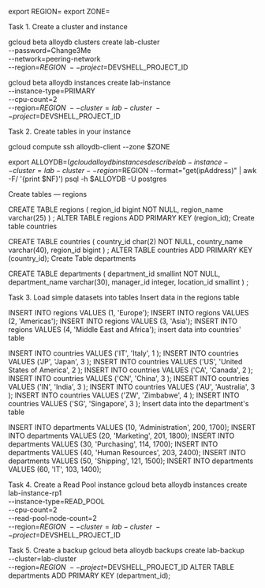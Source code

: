 export REGION= 
export ZONE=

Task 1. Create a cluster and instance

gcloud beta alloydb clusters create lab-cluster \
    --password=Change3Me \
    --network=peering-network \
    --region=$REGION \
    --project=$DEVSHELL_PROJECT_ID

gcloud beta alloydb instances create lab-instance \
    --instance-type=PRIMARY \
    --cpu-count=2 \
    --region=$REGION  \
    --cluster=lab-cluster  \
    --project=$DEVSHELL_PROJECT_ID  

 Task 2. Create tables in your instance
 
gcloud compute ssh alloydb-client --zone $ZONE


export ALLOYDB=$(gcloud alloydb instances describe lab-instance --cluster=lab-cluster --region=$REGION --format="get(ipAddress)" | awk -F/ '{print $NF}')
psql -h $ALLOYDB -U postgres


Create tables — regions

CREATE TABLE regions (
    region_id bigint NOT NULL,
    region_name varchar(25)
) ;
ALTER TABLE regions ADD PRIMARY KEY (region_id);
Create table countries

CREATE TABLE countries (
    country_id char(2) NOT NULL,
    country_name varchar(40),
 region_id bigint
) ;
ALTER TABLE countries ADD PRIMARY KEY (country_id);
Create Table departments

CREATE TABLE departments (
   department_id smallint NOT NULL,
   department_name varchar(30),
   manager_id integer,
   location_id smallint
) ;


Task 3. Load simple datasets into tables
Insert data in the regions table

INSERT INTO regions VALUES (1, 'Europe'); 
INSERT INTO regions VALUES (2, 'Americas'); 
INSERT INTO regions VALUES (3, 'Asia'); 
INSERT INTO regions VALUES (4, 'Middle East and Africa');
insert data into countries' table

INSERT INTO countries VALUES ('IT', 'Italy', 1 ); 
INSERT INTO countries VALUES ('JP', 'Japan', 3 ); 
INSERT INTO countries VALUES ('US', 'United States of America', 2 ); 
INSERT INTO countries VALUES ('CA', 'Canada', 2 ); 
INSERT INTO countries VALUES ('CN', 'China', 3 ); 
INSERT INTO countries VALUES ('IN', 'India', 3 ); 
INSERT INTO countries VALUES ('AU', 'Australia', 3 ); 
INSERT INTO countries VALUES ('ZW', 'Zimbabwe', 4 ); 
INSERT INTO countries VALUES ('SG', 'Singapore', 3 );
Insert data into the department's table

INSERT INTO departments VALUES (10, 'Administration', 200, 1700); 
INSERT INTO departments VALUES (20, 'Marketing', 201, 1800); 
INSERT INTO departments VALUES (30, 'Purchasing', 114, 1700); 
INSERT INTO departments VALUES (40, 'Human Resources', 203, 2400); 
INSERT INTO departments VALUES (50, 'Shipping', 121, 1500); 
INSERT INTO departments VALUES (60, 'IT', 103, 1400);



Task 4. Create a Read Pool instance
gcloud beta alloydb instances create lab-instance-rp1 \
    --instance-type=READ_POOL \
    --cpu-count=2 \
    --read-pool-node-count=2 \
    --region=$REGION  \
    --cluster=lab-cluster  \
    --project=$DEVSHELL_PROJECT_ID

Task 5. Create a backup
gcloud beta alloydb backups create lab-backup \
    --cluster=lab-cluster \
    --region=$REGION \
    --project=$DEVSHELL_PROJECT_ID
ALTER TABLE departments ADD PRIMARY KEY (department_id);
